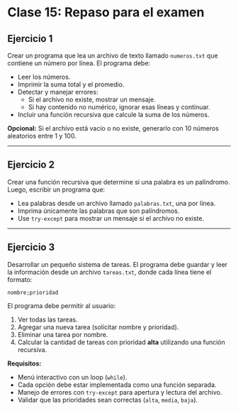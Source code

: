 # Clase 15: Repaso para el examen

## Ejercicio 1

Crear un programa que lea un archivo de texto llamado `numeros.txt` que contiene un número por línea.
El programa debe:

- Leer los números.
- Imprimir la suma total y el promedio.
- Detectar y manejar errores:
  - Si el archivo no existe, mostrar un mensaje.
  - Si hay contenido no numérico, ignorar esas líneas y continuar.
- Incluir una función recursiva que calcule la suma de los números.

**Opcional:** Si el archivo está vacío o no existe, generarlo con 10 números aleatorios entre 1 y 100.

---

## Ejercicio 2

Crear una función recursiva que determine si una palabra es un palíndromo.
Luego, escribir un programa que:

- Lea palabras desde un archivo llamado `palabras.txt`, una por línea.
- Imprima únicamente las palabras que son palíndromos.
- Use `try-except` para mostrar un mensaje si el archivo no existe.

---

## Ejercicio 3

Desarrollar un pequeño sistema de tareas.
El programa debe guardar y leer la información desde un archivo `tareas.txt`, donde cada línea tiene el formato:

```
nombre;prioridad
```

El programa debe permitir al usuario:

1. Ver todas las tareas.
2. Agregar una nueva tarea (solicitar nombre y prioridad).
3. Eliminar una tarea por nombre.
4. Calcular la cantidad de tareas con prioridad **alta** utilizando una función recursiva.

**Requisitos:**

- Menú interactivo con un loop (`while`).
- Cada opción debe estar implementada como una función separada.
- Manejo de errores con `try-except` para apertura y lectura del archivo.
- Validar que las prioridades sean correctas (`alta`, `media`, `baja`).

